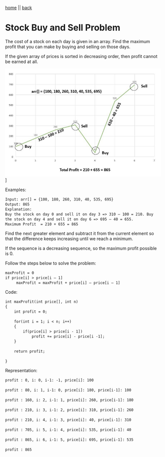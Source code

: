 [home](./../readme.md) || [back](./frequencyArray.md)

# Stock Buy and Sell Problem

The cost of a stock on each day is given in an array. Find the maximum profit that you can make by buying and selling on those days.

If the given array of prices is sorted in decreasing order, then profit cannot be earned at all.

![alt text](stock-buy-and-sell.jpg)]

Examples:

    Input: arr[] = {100, 180, 260, 310, 40, 535, 695}
    Output: 865
    Explanation:
    Buy the stock on day 0 and sell it on day 3 => 310 – 100 = 210. Buy the stock on day 4 and sell it on day 6 => 695 – 40 = 655.
    Maximum Profit  = 210 + 655 = 865

Find the next greater element and subtract it from the current element so that the difference keeps increasing until we reach a minimum.

If the sequence is a decreasing sequence, so the maximum profit possible is 0.

Follow the steps below to solve the problem:

    maxProfit = 0
    if price[i] > price[i – 1]
         maxProfit = maxProfit + price[i] – price[i – 1]

Code:

    int maxProfit(int price[], int n)
    {
        int profit = 0;

        for(int i = 1; i < n; i++)
        {
            if(price[i] > price[i - 1])
                profit += price[i] - price[i -1];
        }

        return profit;

    }

Representation:

    profit : 0, i: 0, i-1: -1, price[i]: 100

    profit : 80, i: 1, i-1: 0, price[i]: 180, price[i-1]: 100

    profit : 160, i: 2, i-1: 1, price[i]: 260, price[i-1]: 180

    profit : 210, i: 3, i-1: 2, price[i]: 310, price[i-1]: 260

    profit : 210, i: 4, i-1: 3, price[i]: 40, price[i-1]: 310

    profit : 705, i: 5, i-1: 4, price[i]: 535, price[i-1]: 40

    profit : 865, i: 6, i-1: 5, price[i]: 695, price[i-1]: 535

    profit : 865

